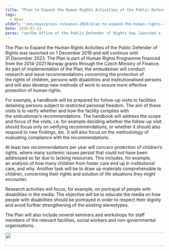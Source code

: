 ```yaml
---
title: "Plan to Expand the Human Rights Activities of the Public Defender of Rights"
tags:
  - News
oldUrl: "/en/news/press-releases-2020/plan-to-expand-the-human-rights-activities-of-the-public-defender-of-rights/"
date: 2020-01-23
perex: "<p>The Office of the Public Defender of Rights has launched a four-year plan focused on human rights protection. The Plan will allow the ombudsman to focus even more strongly on particularly vulnerable groups, such as children, people with disabilities and people whose freedom has been restricted.</p>"
---
```


<!-- imported from the old website -->

<p>The Plan to Expand the Human Rights Activities of the Public Defender of Rights was launched on 1 December 2019 and will continue until 31 December 2023. The Plan is part of Human Rights Programme financed from the 2014-2021 Norway grants through the Czech Ministry of Finance. As part of implementation of the Plan, the ombudsman will conduct research and issue recommendations concerning the protection of the rights of children, persons with disabilities and institutionalised persons and will also develop new methods of work to ensure more effective protection of human rights.</p> <p>For example, a handbook will be prepared for follow-up visits to facilities detaining persons subject to restricted personal freedom. The aim of these visits is to verify whether and how the facility complies with the ombudsman’s recommendations. The handbook will address the scope and focus of the visits, i.e. for example deciding whether the follow-up visit should focus only on verifying recommendations, or whether it should also respond to new findings, etc. It will also focus on the methodology of evaluating compliance with the recommendations.</p> <p>At least two recommendations per year will concern protection of children’s rights, where many systemic issues persist that could not have been addressed so far due to lacking resources. This includes, for example, an analysis of how many children from foster care end up in institutional care, and why. Another task will be to draw up materials comprehensible to children, concerning their rights and solution of life situations they might encounter.</p> <p>Research activities will focus, for example, on portrayal of people with disabilities in the media. The objective will be to educate the media on how people with disabilities should be portrayed in order to respect their dignity and avoid further strengthening of the existing stereotypes.</p><p> The Plan will also include several seminars and workshops for staff members of the relevant facilities, social workers and non-governmental organisations.</p><p><img src="https://www.ochrance.cz/uploads/RTEmagicC_norway-grants2_01.png.png" width="635" height="43" alt="" /></p>
